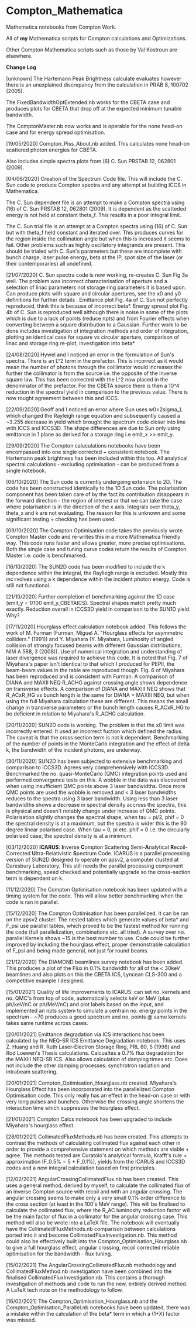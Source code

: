 # Compton_Mathematica
Mathematica notebooks from Compton Work.

All of **my** Mathematica scripts for Compton calculations and Optimizations.

Other Compton Mathematica scripts such as those by Val Kostroun are elsewhere.

__Change Log__

[unknown] The Hartemann Peak Brightness calculate evaluates however there is an unexplained discrepancy from the calculation in PRAB 8, 100702 (2005).

The FixedBandwidthOptExtended.nb works for the CBETA case and produces plots for CBETA that drop off at the expected minimum tunable bandwidth. 

The ComptonMaster.nb now works and is operable for the none head-on case and for energy spread optimisation.

[19/05/2020] Compton_Piss_About.nb added. This calculates none head-on scattered photon energies for CBETA.

Also includes simple spectra plots from (6) C. Sun PRSTAB 12, 062801 (2009).

[04/06/2020] Creation of the Spectrum Code file. This will include the C. Sun code to produce Compton spectra and any attempt at building ICCS in Mathematica.

The C. Sun dependent file is an attempt to make a Compton spectra using (16) of C. Sun PRSTAB 12, 062801 (2009). It is dependent as the scatteded energy is not held at constant theta_f. This results in a poor integral limit.

The C. Sun trial file is an attempt at a Compton spectra using (16) of C. Sun but with theta_f held constant and iterated over. This produces curves for the region inside the collimation angle but when this is increased it seems to fail. Other problems such as highly oscillatory integrands are present. This should be trialed with C. Sun's parameters but these are incomplete with bunch charge, laser pulse energy, beta at the IP, spot size of the laser (or their contemporaries) all undefined.  

[21/07/2020] C. Sun spectra code is now working, re-creates C. Sun Fig 3a well. The problem was incorrect characterisation of aperture and a selection of linac parameters not storage ring parameters it is based upon. Can produce plots with square and circular apertures, see the x0 and y0 definitions for further details . Emittance plot Fig. 4a of C. Sun not perfectly reproduced, think this is because of incorrect beta*. Energy spread plot Fig. 4b of C. Sun is reproduced well although there is noise in some of the plots which is due to a lack of points (reduce npts) and from Fourier effects when converting between a square distribution to a Gaussian. Further work to be done includes investigation of integration methods and order of integration, plotting an identical case for square vs circular aperture, comparison of linac and storage ring re-plot, investigation into beta*  

[24/08/2020] Hywel and I noticed an error in the formulation of Sun's spectra. There is an L^2 term in the prefactor. This is incorrect as it would mean the number of photons through the coillimator would increases the further the collimator is from the source i.e. the opposite of the inverse square law. This has been corrected with the L^2 now placed in the denominator of the prefactor. For the CBETA source there is then a 10^4 reduction in the spectral yield in comparison to the previous value. There is now rought agreement between this and ICCS.

[22/09/2020] Geoff and I noticed an error where Sun uses w0=2sigma_L which changed the Rayleigh range equation and subsequently caused a ~3.255 decrease in yield which brought the spectrum code closer into line with ICCS and ICCS3D. The shape differences are due to Sun only using emittance in 1 plane as derived for a storage ring i.e emit_x >> emit_y.

[29/09/2020] The Compton caluculations notebooks have been encompassed into one single corrected + consistent notebook. The Hartemann peak brightness has been included within this too. All analytical spectral calculations - excluding optimisation - can be produced from a single notebook.  

[06/10/2020] The Sun code is currently undergoing extension to 2D. The code has been constructed identically to the 1D Sun code. The polarisation component has been taken care of by the fact its contribution disappears in the forward direction - the region of interest or that we can take the case where polarisation is in the direction of the x axis. Integrals over theta_y, theta_x and k are not evaluating. The reason for this is unknown and some significant testing + checking has been used. 

[09/10/2020] The Compton Optimisation code takes the previously wrote Compton Master code and re-writes this in a more Mathematica friendly way. This code runs faster and allows greater, more precise optimisations. Both the single case and tuning curve codes return the results of Compton Master i.e. code is benchmarked.

[16/10/2020] The SUN2D code has been modified to include the k dependence within the integral, the Rayliegh range is excluded. Mostly this inc=volves using a k dependence within the incident photon energy. Code is still not functional.

[21/10/2020] Further completion of benchmarking against the 1D case (emit_y = 1/100 emit_y_CBETAICS). Spectral shapes match pretty much exactly. Reduction overall in ICCS3D yield in comparison to the SUN1D yield. Why? 

[17/11/2020] Hourglass effect calculation notebook added. This follows the work of M. Furman (Furman, Miguel A. "Hourglass effects for asymmetric colliders." (1991)) and Y. Miyahara (Y. Miyahara, Luminosity of angled collision of strongly focused beams with different Gaussian distributions, NIM A 588, 3 (2008)). Use of numerical integration and understanding of laser divergence was required to achieve this code. It is noted that Fig. 7 of Miyahara's paper isn't identical to that which I produced for PEPII, the beam-beam values in the table are reproduced though. Fig. 6 of Miyahara has been reproduced and is consistent with Furman. A comparison of DIANA and MAXII NEQ R_ACHG against crossing angle shows dependence on transverse effects. A comparison of DIANA and MAXIII NEQ shows that R_ACxR_HG vs bunch length is the same for DIANA + MAXIII NEQ, but when using the full Miyahara calculation these are different. This means the small change in transverse parameters or the bunch length causes R_ACxR_HG to be deficient in relation to Miyahara's R_ACHG calculation. 

[20/11/2020] SUN2D code is working. The problem is that the x0 limit was incorrectly entered. It used an incorrect fuction which defined the radius. The caveat is that the cross section term is not k dependent. Benchmarking of the number of points in the MonteCarlo integration and the effect of delta k, the bandwidth of the incident photons, are underway. 

[30/11/2020] SUN2D has been subjected to extensive benchmarking and comparison to ICCS3D. Agrees very comprehensively with ICCS3D. Benchmarked the no. quasi-MonteCarlo (QMC) integration points used and performed convergence tests on this. A wobble in the data was discovered when using insufficient QMC points above 3 laser bandwidths. Once more QMC points are used the wobble is removed and < 3 laser bandwidths reduces to the spectra using 3 laser bandwidth. Using less than 3 laser bandwidths shows a decrease in spectral density accross the spectra, this is physical and doesn't notably change under increase of QMC points. Polarisation slightly changes the spectral shape, when tau = pi/2, phif = 0 the spectral density is at a maximum, but the spectra is wider this is the 90 degree linear polarised case. When tau = 0, pi etc. phif = 0 i.e. the circularly polarised case, the spectral density is at a minimum.   

[03/12/2020] **ICARUS**: **I**nverse **C**ompton Scattering Semi-**A**nalytical **R**ecoil-Corrected **U**ltra-Relativistic **S**pectrum Code. ICARUS is a parallel processing version of SUN2D designed to operate on apsv2, a computer clusted at Daresbury Laboratory. This still needs the parallel processing component benchmarking, speed checked and potentially upgrade so the cross-section term is dependent on k. 

[11/12/2020] The Compton Optimisation notebook has been updated with a timing system for the code. This will allow better benchmarking when the code is ran in parallel.

[15/12/2020] The Compton Optimisation has been parallelized. It can be ran on the apsv2 cluster. The nested tables which generate values of beta* and F_psi use parallel tables, which proved to be the fastest method for running the code (full parallelization, combinations etc. all tried). A survey over no. parallel Kernels shows ~15 is the best number to use. Code could be further improved by including the hourglass effect, proper demonstrable calculation of F_psi and being made general, not just for round beams. 

[21/12/2020] The DIAMOND beamlines survey notebook has been added. This produces a plot of the Flux in 0.1% bandwidth for all of the < 30keV beamlines and also plots on this the CBETA ICS, Lyncean CLS-300 and a competitive example I designed.

[15/01/2021] Quality of life improvements to ICARUS: can set no. kernels and no. QMC's from top of code, automatically selects keV or MeV (plus ph/keV/nC or ph/MeV/nC) and plot labels based on the input, and implemented an npts system to simulate a centrain no. energy points in the spectrum - ~70 produces a good spectrum and no. points @ same kernels takes same runtime across cases. 

[20/01/2021] Emittance degradation via ICS interactions has been calculated by the NEQ-SR ICS Emittance Degradation notebook. This uses Z. Huang and R. Ruth Laser-Electron Storage Ring, PRL 80, 5 (1998) and Rod Loewen's Thesis calculations. Calcualtes a 0.7% flux degradation for the MAXIII NEQ-SR ICS. Also allows calculation of damping times etc. Does not include the other damping processes: synchrotron radiation and intrabeam scattering.

[20/01/2021] Compton_Optimisation_Hourglass.nb created. Miyahara's Hourglass Effect has been incorporated into the parallelized Compton Optimisation code. This only really has an effect in the head-on case or with very long pulses and bunches. Otherwise the crossing angle shortens the interaction time which suppresses the hourglass effect.

[21/01/2021] Compton Calcs notebook has been upgraded to include Miyahara's hourglass effect.

[28/01/2021] CollimatedFluxMethods.nb has been created. This attempts to contrast the methods of calculating collimated flux against each other in order to provide a comprehensive statement on which methods are viable + agree. The methods tested are Curatolo's analytical formula, Krafft's rule + approximation (F_0.5% = 5 * F_0.1%), yields from the ICARUS and ICCS3D codes and a new integral calculation based on first principles. 

[12/02/2021] AngularCrossingCollimatedFlux.nb has been created. This uses a general method, derived by myself, to calculate the collimated flux of an inverse Compton source with recoil and with an angular crossing. The angular crossing seems to make only a very small 0.1% order difference to the cross section (at least in the 100's MeV range). This will be finalised to calculate the collimated flux, where the R_AC luminosity reduction factor will be the main factor of flux in a collimator for the angular crossing case. This method will also be wrote into a LaTeX file. The notebook will eventually have the CollimatedFluxMethods.nb comparison between calculations ported into it and become CollimatedFluxInvestigation.nb. This method could also be effectively built into the Compton_Optimisation_Hourglass.nb to give a full hourglass effect, angular crossing, recoil corrected reliable optimisation for the bandwidth - flux tuning.

[15/02/2021] The AngularCrossingCollimatedFlux.nb methodology and CollimatedFluxMethod.nb investigation have been combined into the finalised CollimatedFluxInvestigation.nb. This contains a thorough investigation of methods and code to run the new, entirely derived method. A LaTeX tech note on the methodology to follow.

[16/02/2021] The Compton_Optimisation_Hourglass.nb and the Compton_Optimisation_Parallel.nb notebooks have been updated, there was a mistake within the calculation of the beta* term in which a (1+X) factor was missed.
